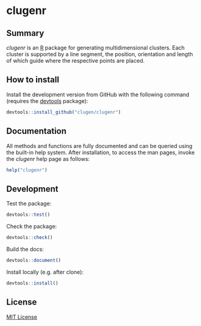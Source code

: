 # clugenr

## Summary

_clugenr_ is an [R] package for generating multidimensional clusters. Each
cluster is supported by a line segment, the position, orientation and length of
which guide where the respective points are placed.

## How to install

Install the development version from GitHub with the following command (requires
the [devtools] package):

```R
devtools::install_github("clugen/clugenr")
```

<!--
A stable version of the package is available on [CRAN] and can be installed with
the following instruction:

```R
install.packages("clugenr")
```
-->

## Documentation

All methods and functions are fully documented and can be queried using the
built-in help system. After installation, to access the man pages, invoke the
_clugenr_ help page as follows:

```R
help("clugenr")
```

## Development

Test the package:

```r
devtools::test()
```

Check the package:

```r
devtools::check()
```

Build the docs:

```r
devtools::document()
```

Install locally (e.g. after clone):

```r
devtools::install()
```

## License

[MIT License](LICENSE)

[R]: https://www.r-project.org/
[devtools]: https://cran.r-project.org/package=devtools
[CRAN]: https://cran.r-project.org/
